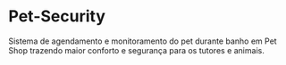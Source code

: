 # Pet-Security
Sistema de agendamento e monitoramento do pet durante banho em Pet Shop trazendo maior conforto e segurança para os tutores e animais.
